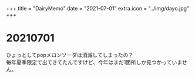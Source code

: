 +++
title = "DairyMemo"
date = "2021-07-01"
extra.icon = "../img/dayo.jpg"
+++

# 20210701
ひょっとしてpopメロンソーダは消滅してしまったの？  
毎年夏季限定で出てきてたんですけど、今年はまだ1箇所しか見つかっていません。